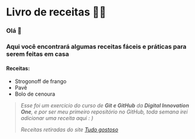 # Livro de receitas :man_cook:
### Olá :wave: 
### Aqui você encontrará algumas receitas fáceis e práticas para serem feitas em casa 

#### Receitas: 
* Strogonoff de frango
* Pavê 
* Bolo de cenoura     

 

> _Esse foi um exercicío do curso de **Git e GitHub** da **Digital Innovation One**, e por ser meu primeiro repositório no GitHub, toda semana irei adicionar uma receita aqui : )_
>
>
>
> *Receitas retiradas do site [Tudo gostoso](https://www.tudogostoso.com.br/)*
